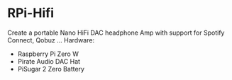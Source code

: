 # RPi-Hifi

Create a portable Nano HiFi DAC headphone Amp with support for Spotify Connect, Qobuz ...
Hardware:

  - Raspberry Pi Zero W
  - Pirate Audio DAC Hat
  - PiSugar 2 Zero Battery
  

